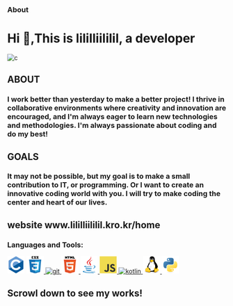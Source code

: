 ### About
<h1 align="left">Hi 👋,This is lililliililil, a developer</h1>

<img src="https://cdn.discordapp.com/attachments/1216301450444017697/1236997193811099728/bd.png?ex=663a0ae9&is=6638b969&hm=19218a3a82d9c3aa2db8e8d99992e0e46c6f6f899f704bff096042931e0143cd&" alt="c" width="auto" height="auto"/>

<h2 align="left">ABOUT</h2>
<h3 align="left">I work better than yesterday to make a better project! I thrive in collaborative environments where creativity and innovation are encouraged, and I'm always eager to learn new technologies and methodologies. I'm always passionate about coding and do my best!</h3>

<h2 align="left">GOALS</h2>
<h3 align="left">It may not be possible, but my goal is to make a small contribution to IT, or programming. Or I want to create an innovative coding world with you. I will try to make coding the center and heart of our lives.</h3>

<h2  align="left">website www.lililliililil.kro.kr/home</h2>

<h3 align="left">Languages and Tools:</h3>
<p align="left"> <img src="https://raw.githubusercontent.com/devicons/devicon/master/icons/c/c-original.svg" alt="c" width="40" height="40"/> </a> <a href="https://www.w3schools.com/css/" target="_blank" rel="noreferrer"> <img src="https://raw.githubusercontent.com/devicons/devicon/master/icons/css3/css3-original-wordmark.svg" alt="css3" width="40" height="40"/> </a> <a href="https://git-scm.com/" target="_blank" rel="noreferrer"> <img src="https://www.vectorlogo.zone/logos/git-scm/git-scm-icon.svg" alt="git" width="40" height="40"/> </a> <a href="https://www.w3.org/html/" target="_blank" rel="noreferrer"> <img src="https://raw.githubusercontent.com/devicons/devicon/master/icons/html5/html5-original-wordmark.svg" alt="html5" width="40" height="40"/> </a> <a href="https://www.java.com" target="_blank" rel="noreferrer"> <img src="https://raw.githubusercontent.com/devicons/devicon/master/icons/java/java-original.svg" alt="java" width="40" height="40"/> </a> <a href="https://developer.mozilla.org/en-US/docs/Web/JavaScript" target="_blank" rel="noreferrer"> <img src="https://raw.githubusercontent.com/devicons/devicon/master/icons/javascript/javascript-original.svg" alt="javascript" width="40" height="40"/> </a> <a href="https://kotlinlang.org" target="_blank" rel="noreferrer"> <img src="https://www.vectorlogo.zone/logos/kotlinlang/kotlinlang-icon.svg" alt="kotlin" width="40" height="40"/> </a> <a href="https://www.linux.org/" target="_blank" rel="noreferrer"> <img src="https://raw.githubusercontent.com/devicons/devicon/master/icons/linux/linux-original.svg" alt="linux" width="40" height="40"/> </a> <a href="https://www.python.org" target="_blank" rel="noreferrer"> <img src="https://raw.githubusercontent.com/devicons/devicon/master/icons/python/python-original.svg" alt="python" width="40" height="40"/> </a> </p>

<h2 align="left">Scrowl down to see my works!</h2>
